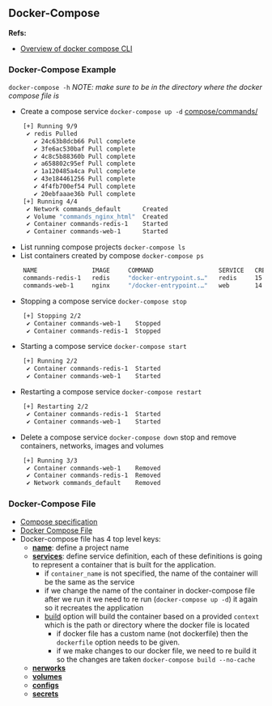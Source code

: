 ## Docker-Compose

**Refs:**
* [Overview of docker compose CLI](https://docs.docker.com/compose/reference/)

### Docker-Compose Example
```docker-compose -h```
_NOTE: make sure to be in the directory where the docker compose file is_

* Create a compose service ```docker-compose up -d```
[compose/commands/](/compose/commands/)
```bash
    [+] Running 9/9
     ✔ redis Pulled                                                            9.0s
       ✔ 24c63b8dcb66 Pull complete                                            6.2s
       ✔ 3fe6ac530baf Pull complete                                            6.2s
       ✔ 4c8c5b88360b Pull complete                                            6.2s
       ✔ a658802c95ef Pull complete                                            6.3s
       ✔ 1a120485a4ca Pull complete                                            6.5s
       ✔ 43e184461256 Pull complete                                            6.5s
       ✔ 4f4fb700ef54 Pull complete                                            6.5s
       ✔ 20ebfaaae36b Pull complete                                            6.6s
    [+] Running 4/4
     ✔ Network commands_default      Created                                   0.0s
     ✔ Volume "commands_nginx_html"  Created                                   0.0s
     ✔ Container commands-redis-1    Started                                   0.6s
     ✔ Container commands-web-1      Started                                   0.4s
```
* List running compose projects ```docker-compose ls```
* List containers created by compose ```docker-compose ps```
```bash
    NAME               IMAGE     COMMAND                  SERVICE   CREATED          STATUS          PORTS
    commands-redis-1   redis     "docker-entrypoint.s…"   redis     15 seconds ago   Up 14 seconds   6379/tcp
    commands-web-1     nginx     "/docker-entrypoint.…"   web       14 seconds ago   Up 13 seconds   0.0.0.0:8080->80/tcp
```
* Stopping a compose service ```docker-compose stop```
```bash
    [+] Stopping 2/2
     ✔ Container commands-web-1    Stopped                                     7.8s
     ✔ Container commands-redis-1  Stopped                                     0.1s
```
* Starting a compose service ```docker-compose start```
```bash
    [+] Running 2/2
     ✔ Container commands-redis-1  Started                                     0.1s
     ✔ Container commands-web-1    Started                                     0.1s
```
* Restarting a compose service ```docker-compose restart```
```bash
    [+] Restarting 2/2
     ✔ Container commands-redis-1  Started                                     0.2s
     ✔ Container commands-web-1    Started                                     0.2s
```
* Delete a compose service ```docker-compose down``` stop and remove containers, networks, images and volumes
```bash
    [+] Running 3/3
     ✔ Container commands-web-1    Removed                                     0.1s
     ✔ Container commands-redis-1  Removed                                     0.1s
     ✔ Network commands_default    Removed                                     0.1s
```

### Docker-Compose File
* [Compose specification](https://docs.docker.com/compose/compose-file/)
* [Docker Compose File](https://docs.docker.com/compose/compose-application-model/)
* Docker-compose file has 4 top level keys:
  * **[name](https://docs.docker.com/compose/compose-file/04-version-and-name/)**: define a project name
  * **[services](https://docs.docker.com/compose/compose-file/05-services/)**: define service definition, each of these definitions is going to represent a container that is built for the application.
    * if ```container_name``` is not specified, the name of the container will be the same as the service
    * if we change the name of the container in docker-compose file after we run it we need to re run (```docker-compose up -d```) it again so it recreates the application
    * [build](https://docs.docker.com/compose/compose-file/build/) option will build the container based on a provided ```context``` which is the path or directory where the docker file is located
      * if docker file has a custom name (not dockerfile) then the ```dockerfile``` option needs to be given.
      * if we make changes to our docker file, we need to re build it so the changes are taken ```docker-compose build --no-cache```
  * **[nerworks](https://docs.docker.com/compose/compose-file/06-networks/)**
  * **[volumes](https://docs.docker.com/compose/compose-file/07-volumes/)**
  * **[configs](https://docs.docker.com/compose/compose-file/08-configs/)**
  * **[secrets](https://docs.docker.com/compose/compose-file/09-secrets/)**